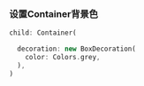### 设置Container背景色

```dart
child: Container(

  decoration: new BoxDecoration(
    color: Colors.grey,
  ),
)
```